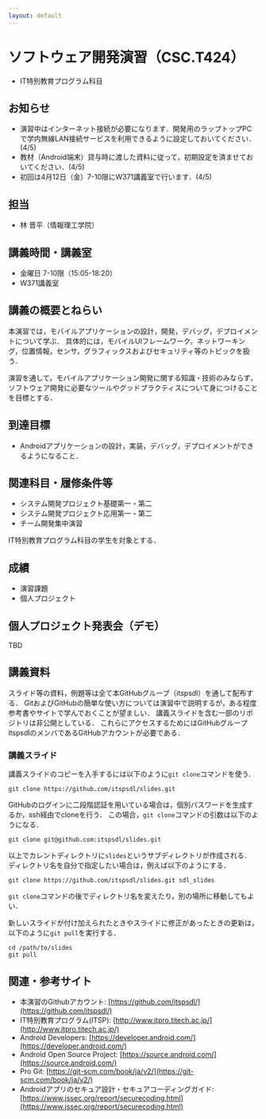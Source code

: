 ```yaml
---
layout: default
---
```

# ソフトウェア開発演習（CSC.T424）

* IT特別教育プログラム科目

## お知らせ

* 演習中はインターネット接続が必要になります．開発用のラップトップPCで学内無線LAN接続サービスを利用できるように設定しておいてください．(4/5)
* 教材（Android端末）貸与時に渡した資料に従って，初期設定を済ませておいてください．(4/5)
* 初回は4月12日（金）7-10限にW371講義室で行います．(4/5)

## 担当

* 林 晋平（情報理工学院）

## 講義時間・講義室

* 金曜日 7-10限（15:05-18:20）
* W371講義室

## 講義の概要とねらい

本演習では，モバイルアプリケーションの設計，開発，デバッグ，デプロイメントについて学ぶ．
具体的には，モバイルUIフレームワーク，ネットワーキング，位置情報，センサ，グラフィックスおよびセキュリティ等のトピックを扱う．

演習を通して，モバイルアプリケーション開発に関する知識・技術のみならず，ソフトウェア開発に必要なツールやグッドプラクティスについて身につけることを目標とする．

## 到達目標

* Androidアプリケーションの設計，実装，デバッグ，デプロイメントができるようになること．

## 関連科目・履修条件等

* システム開発プロジェクト基礎第一・第二
* システム開発プロジェクト応用第一・第二
* チーム開発集中演習

IT特別教育プログラム科目の学生を対象とする．

## 成績

* 演習課題
* 個人プロジェクト

## 個人プロジェクト発表会（デモ）

TBD

## 講義資料

スライド等の資料，例題等は全て本GitHubグループ（itspsdl）を通して配布する．
GitおよびGitHubの簡単な使い方については演習中で説明するが，ある程度参考書やサイトで学んでおくことが望ましい．
講義スライドを含む一部のリポジトリは非公開としている．
これらにアクセスするためにはGitHubグループitspsdlのメンバであるGitHubアカウントが必要である．

### 講義スライド

講義スライドのコピーを入手するには以下のように`git clone`コマンドを使う．

    git clone https://github.com/itspsdl/slides.git

GitHubのログインに二段階認証を用いている場合は，個別パスワードを生成するか，ssh経由でcloneを行う．
この場合，`git clone`コマンドの引数は以下のようになる．

    git clone git@github.com:itspsdl/slides.git

以上でカレントディレクトリに`slides`というサブディレクトリが作成される．
ディレクトリ名を自分で指定したい場合は，例えば以下のようにする．

    git clone https://github.com/itspsdl/slides.git sdl_slides

`git clone`コマンドの後でディレクトリ名を変えたり，別の場所に移動してもよい．

新しいスライドが付け加えられたときやスライドに修正があったときの更新は，以下のように`git pull`を実行する．

    cd /path/to/slides
    git pull

## 関連・参考サイト

* 本演習のGithubアカウント: [https://github.com/itspsdl/](https://github.com/itspsdl/)
* IT特別教育プログラム(ITSP): [http://www.itpro.titech.ac.jp/](http://www.itpro.titech.ac.jp/)
* Android Developers: [https://developer.android.com/](https://developer.android.com/)
* Android Open Source Project: [https://source.android.com/](https://source.android.com/)
* Pro Git: [https://git-scm.com/book/ja/v2/](https://git-scm.com/book/ja/v2/)
* Androidアプリのセキュア設計・セキュアコーディングガイド: [https://www.jssec.org/report/securecoding.html](https://www.jssec.org/report/securecoding.html)
